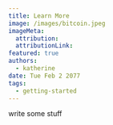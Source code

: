 ```yaml
---
title: Learn More
image: /images/bitcoin.jpeg
imageMeta:
  attribution:
  attributionLink:
featured: true
authors:
  - katherine
date: Tue Feb 2 2077
tags:
  - getting-started
---
```

write some stuff
